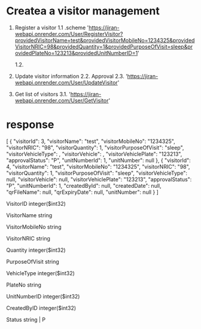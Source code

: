 # Createa a visitor management

1. Register a visitor
   1.1 .scheme
   'https://jiran-webapi.onrender.com/User/RegisterVisitor?providedVisitorName=test&providedVisitorMobileNo=1234325&providedVisitorNRIC=98&providedQuantity=1&providedPurposeOfVisit=sleep&providedPlateNo=123213&providedUnitNumberID=1'

   1.2.

2. Update visitor information
   2.2. Approval
   2.3.
   'https://jiran-webapi.onrender.com/User/UpdateVisitor'
3. Get list of visitors
   3.1.
   'https://jiran-webapi.onrender.com/User/GetVisitor'

# response

[
{
"visitorId": 3,
"visitorName": "test",
"visitorMobileNo": "1234325",
"visitorNRIC": "98",
"visitorQuantity": 1,
"visitorPurposeOfVisit": "sleep",
"visitorVehicleType": ,
"visitorVehicle": ,
"visitorVehiclePlate": "123213",
"approvalStatus": "P",
"unitNumberId": 1,
"unitNumber": null
},
{
"visitorId": 4,
"visitorName": "test",
"visitorMobileNo": "1234325",
"visitorNRIC": "98",
"visitorQuantity": 1,
"visitorPurposeOfVisit": "sleep",
"visitorVehicleType": null,
"visitorVehicle": null,
"visitorVehiclePlate": "123213",
"approvalStatus": "P",
"unitNumberId": 1,
"createdById": null,
"createdDate": null,
"qrFileName": null,
"qrExpiryDate": null,
"unitNumber": null
}
]


VisitorID
integer($int32)


VisitorName
string


VisitorMobileNo
string


VisitorNRIC
string


Quantity
integer($int32)


PurposeOfVisit
string


VehicleType
integer($int32)


PlateNo
string


UnitNumberID
integer($int32)


CreatedByID
integer($int32)


Status
string | P
